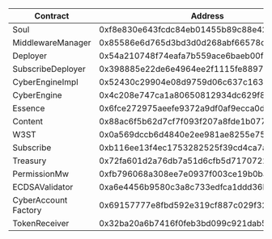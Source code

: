 | Contract             | Address                                    |
| -------------------- | ------------------------------------------ |
| Soul                 | 0xf8e830e643fcdc84eb01455b89c88e42864b99ca |
| MiddlewareManager    | 0x85586e6d765d3bd3d0d268abf66578c289fad929 |
| Deployer             | 0x54a210748f74eafa7b559ace6baeb00fe680a82c |
| SubscribeDeployer    | 0x398885e22de6e4964ee2f1115fe889729dfb1045 |
| CyberEngineImpl      | 0x52430c29904e08d9759d06c637c1631976369814 |
| CyberEngine          | 0x4c208e747ca1a80650812934dc629f853a24d591 |
| Essence              | 0x6fce272975aeefe9372a9df0af9ecca0d36241f3 |
| Content              | 0x88ac6f5b62d7cf7f093f207a8fde1b077a56b3f9 |
| W3ST                 | 0x0a569dccb6d4840e2ee981ae8255e75a7dcfdcd9 |
| Subscribe            | 0xb116ee13f4ec1753282525f39cd4ca7a3776b55b |
| Treasury             | 0x72fa601d2a76db7a51d6cfb5d7170722122d9803 |
| PermissionMw         | 0xfb796068a308ee7e0937f003ce19b0ba155a4a61 |
| ECDSAValidator       | 0xa6e4456b9580c3a8c733edfca1ddd36bd41d4a2a |
| CyberAccount Factory | 0x69157777e8fbd592e319cf887c029f3269f7615c |
| TokenReceiver        | 0x32ba20a6b7416f0feb3bd099c921dab5abd46b07 |
